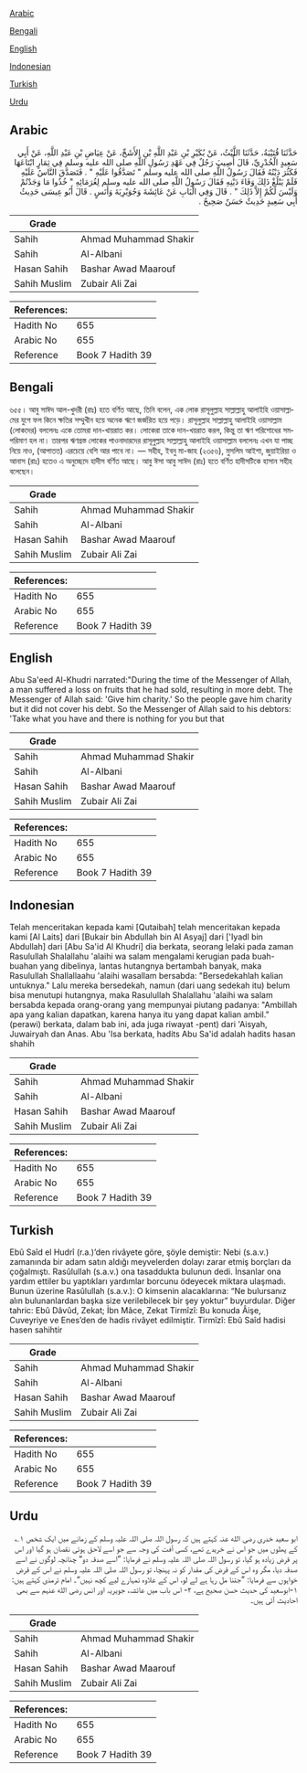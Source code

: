 [Arabic](#arabic)

[Bengali](#bengali)

[English](#english)

[Indonesian](#indonesian)

[Turkish](#turkish)

[Urdu](#urdu)

## Arabic


<div dir="rtl" lang="ar" style={{fontSize:'larger',backgroundColor:'#f8f9fa',padding:20}}>
حَدَّثَنَا قُتَيْبَةُ، حَدَّثَنَا اللَّيْثُ، عَنْ بُكَيْرِ بْنِ عَبْدِ اللَّهِ بْنِ الأَشَجِّ، عَنْ عِيَاضِ بْنِ عَبْدِ اللَّهِ، عَنْ أَبِي سَعِيدٍ الْخُدْرِيِّ، قَالَ أُصِيبَ رَجُلٌ فِي عَهْدِ رَسُولِ اللَّهِ صلى الله عليه وسلم فِي ثِمَارٍ ابْتَاعَهَا فَكَثُرَ دَيْنُهُ فَقَالَ رَسُولُ اللَّهِ صلى الله عليه وسلم ‏"‏ تَصَدَّقُوا عَلَيْهِ ‏"‏ ‏.‏ فَتَصَدَّقَ النَّاسُ عَلَيْهِ فَلَمْ يَبْلُغْ ذَلِكَ وَفَاءَ دَيْنِهِ فَقَالَ رَسُولُ اللَّهِ صلى الله عليه وسلم لِغُرَمَائِهِ ‏"‏ خُذُوا مَا وَجَدْتُمْ وَلَيْسَ لَكُمْ إِلاَّ ذَلِكَ ‏"‏ ‏.‏ قَالَ وَفِي الْبَابِ عَنْ عَائِشَةَ وَجُوَيْرِيَةَ وَأَنَسٍ ‏.‏ قَالَ أَبُو عِيسَى حَدِيثُ أَبِي سَعِيدٍ حَدِيثٌ حَسَنٌ صَحِيحٌ ‏.‏
</div>
<div style={{backgroundColor:'#f8f9fa',padding:20, marginBottom: 10}}><table> <thead> <tr> <th>Grade</th> <th></th> </tr> </thead> <tbody> <tr><td>Sahih</td><td>Ahmad Muhammad Shakir</td></tr><tr><td>Sahih</td><td>Al-Albani</td></tr><tr><td>Hasan Sahih</td><td>Bashar Awad Maarouf</td></tr><tr><td>Sahih Muslim</td><td>Zubair Ali Zai</td></tr></tbody></table><table> <thead> <tr> <th>References:</th> <th></th> </tr> </thead> <tbody><tr><td>Hadith No</td><td>655</td></tr><tr><td>Arabic No</td><td>655</td></tr><tr><td>Reference</td><td>Book 7 Hadith 39</td></tr></tbody></table></div>

## Bengali


<div dir="ltr" lang="bn" style={{fontSize:'larger',backgroundColor:'#f8f9fa',padding:20}}>
৬৫৫। আবু সাঈদ আল-খুদরী (রাঃ) হতে বর্ণিত আছে, তিনি বলেন, এক লোক রাসূলুল্লাহ সাল্লাল্লাহু আলাইহি ওয়াসাল্লামের যুগে ফল কিনে ক্ষতির সম্মুখীন হয়ে অনেক ঋণে জর্জরিত হয়ে পড়ে। রাসূলুল্লাহ সাল্লাল্লাহু আলাইহি ওয়াসাল্লাম (লোকদের) বললেনঃ একে তোমরা দান-খায়রাত কর। লোকেরা তাকে দান-খয়রাত করল, কিন্তু তা ঋণ পরিশোধের সমপরিমাণ হল না। তারপর ঋণগ্রস্ত লোকের পাওনাদারদের রাসূলুল্লাহ সাল্লাল্লাহু আলাইহি ওয়াসাল্লাম বললেনঃ এখন যা পাচ্ছ নিয়ে নাও, (আপাতত) এরচেয়ে বেশি আর পাবে না। — সহীহ, ইবনু মা-জাহ (২৩৫৬), মুসলিম আইশা, জুয়াইরিয়া ও আনাস (রাঃ) হতেও এ অনুচ্ছেদে হাদীস বর্ণিত আছে। আবু ঈসা আবু সাঈদ (রাঃ) হতে বর্ণিত হাদীসটিকে হাসান সহীহ বলেছেন।
</div>
<div style={{backgroundColor:'#f8f9fa',padding:20, marginBottom: 10}}><table> <thead> <tr> <th>Grade</th> <th></th> </tr> </thead> <tbody> <tr><td>Sahih</td><td>Ahmad Muhammad Shakir</td></tr><tr><td>Sahih</td><td>Al-Albani</td></tr><tr><td>Hasan Sahih</td><td>Bashar Awad Maarouf</td></tr><tr><td>Sahih Muslim</td><td>Zubair Ali Zai</td></tr></tbody></table><table> <thead> <tr> <th>References:</th> <th></th> </tr> </thead> <tbody><tr><td>Hadith No</td><td>655</td></tr><tr><td>Arabic No</td><td>655</td></tr><tr><td>Reference</td><td>Book 7 Hadith 39</td></tr></tbody></table></div>

## English


<div dir="ltr" lang="en" style={{fontSize:'larger',backgroundColor:'#f8f9fa',padding:20}}>
Abu Sa'eed Al-Khudri narrated:"During the time of the Messenger of Allah, a man suffered a loss on fruits that he had sold, resulting in more debt. The Messenger of Allah said: 'Give him charity.' So the people gave him charity but it did not cover his debt. So the Messenger of Allah said to his debtors: 'Take what you have and there is nothing for you but that
</div>
<div style={{backgroundColor:'#f8f9fa',padding:20, marginBottom: 10}}><table> <thead> <tr> <th>Grade</th> <th></th> </tr> </thead> <tbody> <tr><td>Sahih</td><td>Ahmad Muhammad Shakir</td></tr><tr><td>Sahih</td><td>Al-Albani</td></tr><tr><td>Hasan Sahih</td><td>Bashar Awad Maarouf</td></tr><tr><td>Sahih Muslim</td><td>Zubair Ali Zai</td></tr></tbody></table><table> <thead> <tr> <th>References:</th> <th></th> </tr> </thead> <tbody><tr><td>Hadith No</td><td>655</td></tr><tr><td>Arabic No</td><td>655</td></tr><tr><td>Reference</td><td>Book 7 Hadith 39</td></tr></tbody></table></div>

## Indonesian


<div dir="ltr" lang="id" style={{fontSize:'larger',backgroundColor:'#f8f9fa',padding:20}}>
Telah menceritakan kepada kami [Qutaibah] telah menceritakan kepada kami [Al Laits] dari [Bukair bin Abdullah bin Al Asyaj] dari ['Iyadl bin Abdullah] dari [Abu Sa'id Al Khudri] dia berkata, seorang lelaki pada zaman Rasulullah Shalallahu 'alaihi wa salam mengalami kerugian pada buah-buahan yang dibelinya, lantas hutangnya bertambah banyak, maka Rasulullah Shallallaahu 'alaihi wasallam bersabda: "Bersedekahlah kalian untuknya." Lalu mereka bersedekah, namun (dari uang sedekah itu) belum bisa menutupi hutangnya, maka Rasulullah Shalallahu 'alaihi wa salam bersabda kepada orang-orang yang mempunyai piutang padanya: "Ambillah apa yang kalian dapatkan, karena hanya itu yang dapat kalian ambil." (perawi) berkata, dalam bab ini, ada juga riwayat -pent) dari 'Aisyah, Juwairyah dan Anas. Abu 'Isa berkata, hadits Abu Sa'id adalah hadits hasan shahih
</div>
<div style={{backgroundColor:'#f8f9fa',padding:20, marginBottom: 10}}><table> <thead> <tr> <th>Grade</th> <th></th> </tr> </thead> <tbody> <tr><td>Sahih</td><td>Ahmad Muhammad Shakir</td></tr><tr><td>Sahih</td><td>Al-Albani</td></tr><tr><td>Hasan Sahih</td><td>Bashar Awad Maarouf</td></tr><tr><td>Sahih Muslim</td><td>Zubair Ali Zai</td></tr></tbody></table><table> <thead> <tr> <th>References:</th> <th></th> </tr> </thead> <tbody><tr><td>Hadith No</td><td>655</td></tr><tr><td>Arabic No</td><td>655</td></tr><tr><td>Reference</td><td>Book 7 Hadith 39</td></tr></tbody></table></div>

## Turkish


<div dir="ltr" lang="tr" style={{fontSize:'larger',backgroundColor:'#f8f9fa',padding:20}}>
Ebû Saîd el Hudrî (r.a.)’den rivâyete göre, şöyle demiştir: Nebi (s.a.v.) zamanında bir adam satın aldığı meyvelerden dolayı zarar etmiş borçları da çoğalmıştı. Rasûlullah (s.a.v.) ona tasaddukta bulunun dedi. İnsanlar ona yardım ettiler bu yaptıkları yardımlar borcunu ödeyecek miktara ulaşmadı. Bunun üzerine Rasûlullah (s.a.v.): O kimsenin alacaklarına: “Ne bulursanız alın bulunanlardan başka size verilebilecek bir şey yoktur” buyurdular. Diğer tahric: Ebû Dâvûd, Zekat; İbn Mâce, Zekat Tirmîzî: Bu konuda Âişe, Cuveyriye ve Enes’den de hadis rivâyet edilmiştir. Tirmîzî: Ebû Saîd hadisi hasen sahihtir
</div>
<div style={{backgroundColor:'#f8f9fa',padding:20, marginBottom: 10}}><table> <thead> <tr> <th>Grade</th> <th></th> </tr> </thead> <tbody> <tr><td>Sahih</td><td>Ahmad Muhammad Shakir</td></tr><tr><td>Sahih</td><td>Al-Albani</td></tr><tr><td>Hasan Sahih</td><td>Bashar Awad Maarouf</td></tr><tr><td>Sahih Muslim</td><td>Zubair Ali Zai</td></tr></tbody></table><table> <thead> <tr> <th>References:</th> <th></th> </tr> </thead> <tbody><tr><td>Hadith No</td><td>655</td></tr><tr><td>Arabic No</td><td>655</td></tr><tr><td>Reference</td><td>Book 7 Hadith 39</td></tr></tbody></table></div>

## Urdu


<div dir="rtl" lang="ur" style={{fontSize:'larger',backgroundColor:'#f8f9fa',padding:20}}>
ابو سعید خدری رضی الله عنہ کہتے ہیں کہ رسول اللہ صلی اللہ علیہ وسلم کے زمانے میں ایک شخص ۱؎ کے پھلوں میں جو اس نے خریدے تھے، کسی آفت کی وجہ سے جو اسے لاحق ہوئی نقصان ہو گیا اور اس پر قرض زیادہ ہو گیا، تو رسول اللہ صلی اللہ علیہ وسلم نے فرمایا: ”اسے صدقہ دو“ چنانچہ لوگوں نے اسے صدقہ دیا، مگر وہ اس کے قرض کی مقدار کو نہ پہنچا، تو رسول اللہ صلی اللہ علیہ وسلم نے اس کے قرض خواہوں سے فرمایا: ”جتنا مل رہا ہے لے لو، اس کے علاوہ تمہارے لیے کچھ نہیں“۔ امام ترمذی کہتے ہیں: ۱-ابوسعید کی حدیث حسن صحیح ہے، ۲- اس باب میں عائشہ، جویریہ اور انس رضی الله عنہم سے بھی احادیث آئی ہیں۔
</div>
<div style={{backgroundColor:'#f8f9fa',padding:20, marginBottom: 10}}><table> <thead> <tr> <th>Grade</th> <th></th> </tr> </thead> <tbody> <tr><td>Sahih</td><td>Ahmad Muhammad Shakir</td></tr><tr><td>Sahih</td><td>Al-Albani</td></tr><tr><td>Hasan Sahih</td><td>Bashar Awad Maarouf</td></tr><tr><td>Sahih Muslim</td><td>Zubair Ali Zai</td></tr></tbody></table><table> <thead> <tr> <th>References:</th> <th></th> </tr> </thead> <tbody><tr><td>Hadith No</td><td>655</td></tr><tr><td>Arabic No</td><td>655</td></tr><tr><td>Reference</td><td>Book 7 Hadith 39</td></tr></tbody></table></div>